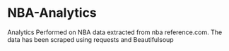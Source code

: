# NBA-Analytics

Analytics Performed on NBA data extracted from nba reference.com. The data has been scraped using requests and Beautifulsoup
